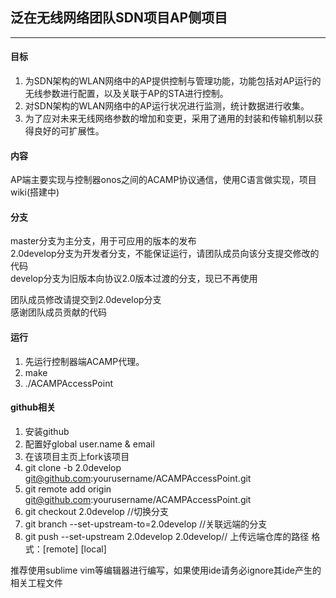 ## 泛在无线网络团队SDN项目AP侧项目

---
#### 目标
1. 为SDN架构的WLAN网络中的AP提供控制与管理功能，功能包括对AP运行的无线参数进行配置，以及关联于AP的STA进行控制。
2. 对SDN架构的WLAN网络中的AP运行状况进行监测，统计数据进行收集。
3. 为了应对未来无线网络参数的增加和变更，采用了通用的封装和传输机制以获得良好的可扩展性。

#### 内容

AP端主要实现与控制器onos之间的ACAMP协议通信，使用C语言做实现，项目wiki(搭建中)

#### 分支
master分支为主分支，用于可应用的版本的发布  
2.0develop分支为开发者分支，不能保证运行，请团队成员向该分支提交修改的代码  
develop分支为旧版本向协议2.0版本过渡的分支，现已不再使用  
  
团队成员修改请提交到2.0develop分支  
感谢团队成员贡献的代码  

#### 运行
1. 先运行控制器端ACAMP代理。
2. make
3. ./ACAMPAccessPoint

#### github相关
1. 安装github
2. 配置好global user.name & email 
3. 在该项目主页上fork该项目
4. git clone -b 2.0develop git@github.com:yourusername/ACAMPAccessPoint.git 
4. git remote add origin git@github.com:yourusername/ACAMPAccessPoint.git
6. git checkout 2.0develop //切换分支
7. git branch --set-upstream-to=2.0develop //关联远端的分支
8. git push --set-upstream 2.0develop 2.0develop// 上传远端仓库的路径 格式：[remote] [local]  

推荐使用sublime vim等编辑器进行编写，如果使用ide请务必ignore其ide产生的相关工程文件
